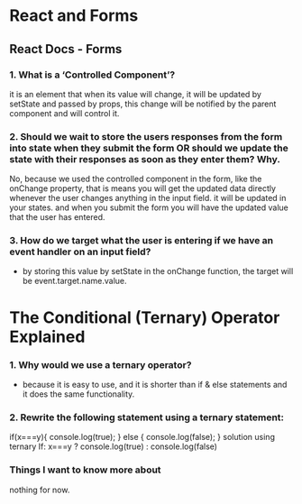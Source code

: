 # React and Forms

## React Docs - Forms

### 1. What is a ‘Controlled Component’?

it is an element that when its value will change,
it will be updated by setState and passed by props, this change will be notified by the parent component and will control it.

### 2. Should we wait to store the users responses from the form into state when they submit the form OR should we update the state with their responses as soon as they enter them? Why.

No, because we used the controlled component in the form, like the onChange property,
that is means you will get the updated data directly whenever the user changes anything in the input field. it will be updated in your states.
and when you submit the form you will have the updated value that the user has entered.

### 3. How do we target what the user is entering if we have an event handler on an input field?

- by storing this value by setState in the onChange function, the target will be event.target.name.value.

# The Conditional (Ternary) Operator Explained

### 1. Why would we use a ternary operator?

- because it is easy to use, and it is shorter than if & else statements and it does the same functionality.

### 2. Rewrite the following statement using a ternary statement:
if(x===y){
console.log(true);
} else {
console.log(false);
}
solution using ternary If:
x===y ? console.log(true) : console.log(false)

### Things I want to know more about
nothing for now.
